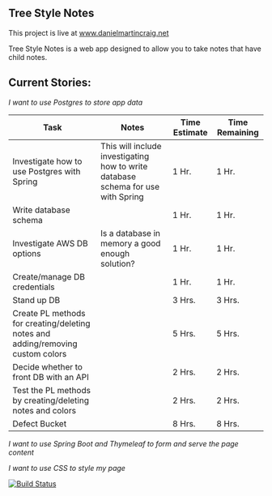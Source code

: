 Tree Style Notes
----------------------

This project is live at www.danielmartincraig.net

Tree Style Notes is a web app designed to allow you to take notes that have child notes.

Current Stories:
----

*I want to use Postgres to store app data*

| Task                                        | Notes                                                                            | Time Estimate | Time Remaining |
| --------------------------------------------| ---------------------------------------------------------------------------------| --------------| ---------------|
| Investigate how to use Postgres with Spring | This will include investigating how to write database schema for use with Spring | 1 Hr.         | 1 Hr.          |
| Write database schema                       |                                                                                  | 1 Hr.         | 1 Hr.          |
| Investigate AWS DB options                  | Is a database in memory a good enough solution?                                  | 1 Hr.         | 1 Hr.          |
| Create/manage DB credentials                |                                                                                  | 1 Hr.         | 1 Hr.          |
| Stand up DB                                 |                                                                                  | 3 Hrs.        | 3 Hrs.         |
| Create PL methods for creating/deleting notes and adding/removing custom colors |                                              | 5 Hrs.        | 5 Hrs.         |
| Decide whether to front DB with an API      |                                                                                  | 2 Hrs.        | 2 Hrs.         |
| Test the PL methods by creating/deleting notes and colors |                                                                    | 2 Hrs.        | 2 Hrs.         |
| Defect Bucket                               |                                                                                  | 8 Hrs.        | 8 Hrs.         |
 
*I want to use Spring Boot and Thymeleaf to form and serve the page content* 

*I want to use CSS to style my page* 

[![Build Status](https://travis-ci.org/danielmartincraig/TreeStyleNotes.svg?branch=master)](https://travis-ci.org/danielmartincraig/TreeStyleNotes)
